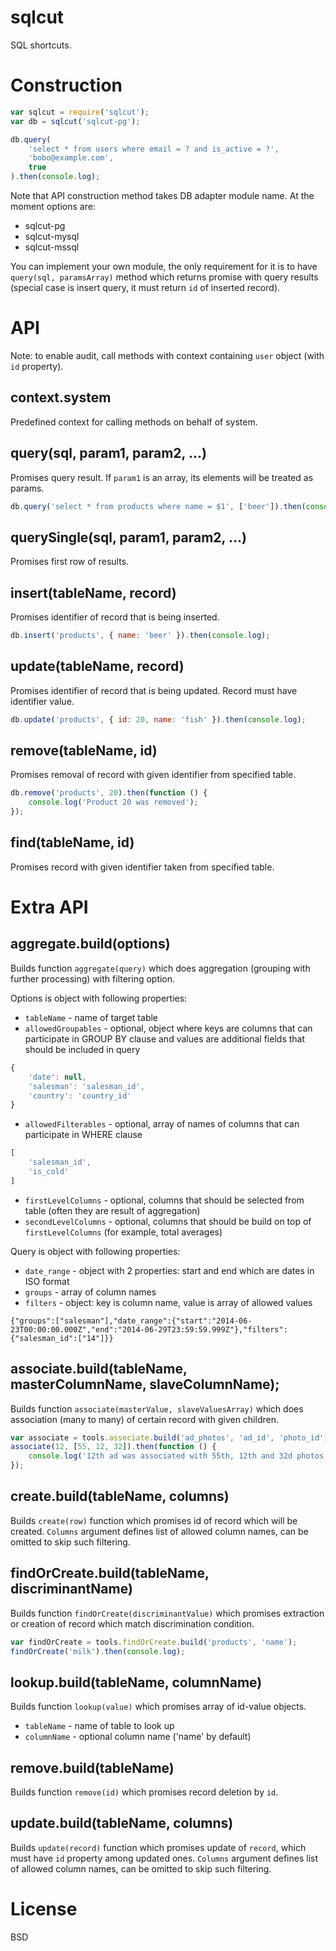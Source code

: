 # sqlcut

SQL shortcuts.

# Construction

```js
var sqlcut = require('sqlcut');
var db = sqlcut('sqlcut-pg');

db.query(
	'select * from users where email = ? and is_active = ?',
	'bobo@example.com',
	true
).then(console.log);
```

Note that API construction method takes DB adapter module name.
At the moment options are:

* sqlcut-pg
* sqlcut-mysql
* sqlcut-mssql

You can implement your own module,
the only requirement for it is to have `query(sql, paramsArray)` method
which returns promise with query results (special case is insert query, it must return `id` of inserted record).

# API

Note: to enable audit, call methods with context containing `user` object (with `id` property).

## context.system

Predefined context for calling methods on behalf of system.

## query(sql, param1, param2, ...)

Promises query result. If `param1` is an array, its elements will be treated as params.

```js
db.query('select * from products where name = $1', ['beer']).then(console.log);
```
## querySingle(sql, param1, param2, ...)

Promises first row of results.

## insert(tableName, record)

Promises identifier of record that is being inserted.

```js
db.insert('products', { name: 'beer' }).then(console.log);
```

## update(tableName, record)

Promises identifier of record that is being updated. Record must have identifier value.

```js
db.update('products', { id: 20, name: 'fish' }).then(console.log);
```

## remove(tableName, id)

Promises removal of record with given identifier from specified table.

```js
db.remove('products', 20).then(function () {
	console.log('Product 20 was removed');
});
```

## find(tableName, id)

Promises record with given identifier taken from specified table.

# Extra API

## aggregate.build(options)

Builds function `aggregate(query)` which does aggregation (grouping with further processing) with filtering option.

Options is object with following properties:

* `tableName` - name of target table
* `allowedGroupables` - optional, object where keys are columns that can participate in GROUP BY clause and values are additional fields that should be included in query

```js
{
	'date': null,
	'salesman': 'salesman_id',
	'country': 'country_id'
}
```

* `allowedFilterables` - optional, array of names of columns that can participate in WHERE clause

```js
[
	'salesman_id',
	'is_cold'
]
```

* `firstLevelColumns` - optional, columns that should be selected from table (often they are result of aggregation)
* `secondLevelColumns` - optional, columns that should be build on top of `firstLevelColumns` (for example, total averages)

Query is object with following properties:

* `date_range` - object with 2 properties: start and end which are dates in ISO format
* `groups` - array of column names
* `filters` - object: key is column name, value is array of allowed values

```
{"groups":["salesman"],"date_range":{"start":"2014-06-23T00:00:00.000Z","end":"2014-06-29T23:59:59.999Z"},"filters":{"salesman_id":["14"]}}
```

## associate.build(tableName, masterColumnName, slaveColumnName);

Builds function `associate(masterValue, slaveValuesArray)` which does association (many to many) of certain record with given children.

```js
var associate = tools.associate.build('ad_photos', 'ad_id', 'photo_id');
associate(12, [55, 12, 32]).then(function () {
	console.log('12th ad was associated with 55th, 12th and 32d photos.');
});
```

## create.build(tableName, columns)

Builds `create(row)` function which promises id of record which will be created. `Columns` argument defines list of allowed column names, can be omitted to skip such filtering.

## findOrCreate.build(tableName, discriminantName)

Builds function `findOrCreate(discriminantValue)` which promises extraction or creation of record which match discrimination condition.

```js
var findOrCreate = tools.findOrCreate.build('products', 'name');
findOrCreate('milk').then(console.log);
```

## lookup.build(tableName, columnName)

Builds function `lookup(value)` which promises array of id-value objects.

- `tableName` - name of table to look up
- `columnName` - optional column name ('name' by default)

## remove.build(tableName)

Builds function `remove(id)` which promises record deletion by `id`.

## update.build(tableName, columns)

Builds `update(record)` function which promises update of `record`, which must have `id` property among updated ones. `Columns` argument defines list of allowed column names, can be omitted to skip such filtering.

# License

BSD
